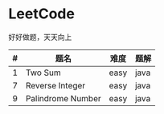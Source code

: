 # LeetCode
好好做题，天天向上

|#|题名|难度|题解|
|----|----|----|----|
|1|Two Sum|easy|java|
|7|Reverse Integer|easy|java|
|9|Palindrome Number|easy|java|
